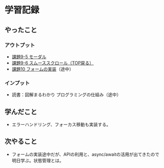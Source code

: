 # 学習記録

## やったこと

### アウトプット
- [課題9-5 モーダル](../practice/javascript_tasks/9_funcs/)
- [課題9-6 スムーススクロール（TOP戻る）](../practice/javascript_tasks/9_funcs/)
- [課題10 フォームの実装](../practice/javascript/form/)（途中）

### インプット
- 読書：図解まるわかり プログラミングの仕組み（途中）

## 学んだこと
- エラーハンドリング、フォーカス移動も実装する。

## 次やること
- フォームの実装途中だが、APIの利用と、async/awaitの活用が出てきたので明日学ぶ。状態管理とは。